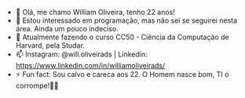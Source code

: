 - 👋 Olá, me chamo William Oliveira, tenho 22 anos!
- 👀 Estou interessado em programação, mas não sei se seguirei nesta área. Ainda um pouco indeciso.
- 🌱 Atualmente fazendo o curso CC50 - Ciência da Computação de Harvard, pela Studar.
- 📫 Instagram: @will.oliveirads | Linkedin: https://www.linkedin.com/in/williamoliveirads/
- ⚡ Fun fact: Sou calvo e careca aos 22. O Homem nasce bom, TI o corrompe!🧑‍🖥️
